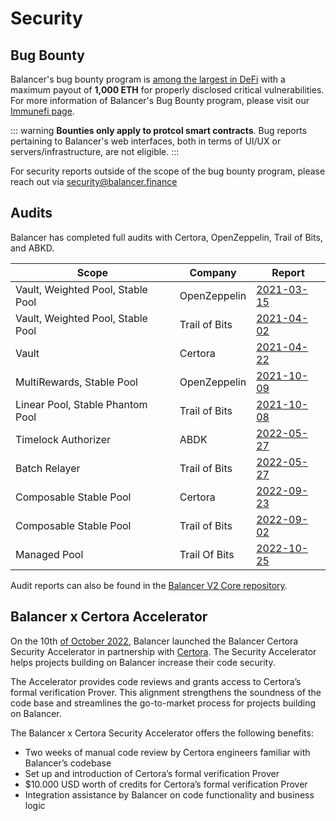 # Security

## Bug Bounty

Balancer's bug bounty program is [among the largest in DeFi](https://immunefi.com/explore/?sort=reward%3Adesc) with a maximum payout of **1,000 ETH** for properly disclosed critical vulnerabilities. For more information of Balancer's Bug Bounty program, please visit our [Immunefi page](https://immunefi.com/bounty/balancer/).

::: warning
**Bounties only apply to protcol smart contracts**. Bug reports pertaining to Balancer's web interfaces, both in terms of UI/UX or servers/infrastructure, are not eligible.
:::

For security reports outside of the scope of the bug bounty program, please reach out via security@balancer.finance

## Audits

Balancer has completed full audits with Certora, OpenZeppelin, Trail of Bits, and ABKD.

| Scope                             | Company       | Report                                                                                                         |
| --------------------------------- | ------------- | -------------------------------------------------------------------------------------------------------------- |
| Vault, Weighted Pool, Stable Pool | OpenZeppelin  | [2021-03-15](https://github.com/balancer/balancer-v2-monorepo/blob/master/audits/openzeppelin/2021-03-15.pdf)  |
| Vault, Weighted Pool, Stable Pool | Trail of Bits | [2021-04-02](https://github.com/balancer/balancer-v2-monorepo/blob/master/audits/trail-of-bits/2021-04-02.pdf) |
| Vault                             | Certora       | [2021-04-22](https://github.com/balancer/balancer-v2-monorepo/blob/master/audits/certora/2021-04-22.pdf)       |
| MultiRewards, Stable Pool         | OpenZeppelin  | [2021-10-09](https://github.com/balancer/balancer-v2-monorepo/blob/master/audits/openzeppelin/2021-10-09.pdf)  |
| Linear Pool, Stable Phantom Pool  | Trail of Bits | [2021-10-08](https://github.com/balancer/balancer-v2-monorepo/blob/master/audits/trail-of-bits/2021-10-08.pdf) |
| Timelock Authorizer               | ABDK          | [2022-05-27](https://github.com/balancer/balancer-v2-monorepo/blob/master/audits/abdk/2022-05-27.pdf)          |
| Batch Relayer                     | Trail of Bits | [2022-05-27](https://github.com/balancer/balancer-v2-monorepo/blob/master/audits/trail-of-bits/2022-05-27.pdf) |
| Composable Stable Pool            | Certora       | [2022-09-23](https://github.com/balancer/balancer-v2-monorepo/blob/master/audits/certora/2022-09-23.pdf)       |
| Composable Stable Pool            | Trail of Bits | [2022-09-02](https://github.com/balancer/balancer-v2-monorepo/blob/master/audits/trail-of-bits/2022-09-02.pdf) |
| Managed Pool                      | Trail Of Bits | [2022-10-25](https://github.com/balancer/balancer-v2-monorepo/blob/master/audits/trail-of-bits/2022-10-25.pdf) |

Audit reports can also be found in the [Balancer V2 Core repository](https://github.com/balancer/balancer-core-v2/tree/master/audits).

## Balancer x Certora Accelerator

On the 10th [of October 2022](https://medium.com/balancer-protocol/balancer-and-certora-launch-security-accelerator-420d3b839a37), Balancer launched the Balancer Certora Security Accelerator in partnership with [Certora](https://www.certora.com/). The Security Accelerator helps projects building on Balancer increase their code security.

The Accelerator provides code reviews and grants access to Certora’s formal verification Prover. This alignment strengthens the soundness of the code base and streamlines the go-to-market process for projects building on Balancer.

The Balancer x Certora Security Accelerator offers the following benefits:

- Two weeks of manual code review by Certora engineers familiar with Balancer’s codebase
- Set up and introduction of Certora’s formal verification Prover
- $10.000 USD worth of credits for Certora’s formal verification Prover
- Integration assistance by Balancer on code functionality and business logic
